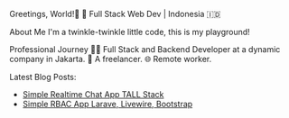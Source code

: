 
Greetings, World!🌟
📍 Full Stack Web Dev | Indonesia 🇮🇩

About Me
I'm a twinkle-twinkle little code, this is my playground!

Professional Journey
👨‍💻 Full Stack and Backend Developer at a dynamic company in Jakarta.
🚀 A freelancer.
🌐 Remote worker.

Latest Blog Posts: <br />
<ul>
  <li>  
      <a href="https://medium.com/@twinklescode/simple-realtime-chat-app-tall-stack-f0c7cf4b67ce">Simple Realtime Chat App TALL Stack</a>
  </li>
  <li>
      <a href="https://medium.com/@twinklescode/simple-role-based-access-control-management-with-laravel-part-1-88b033e338b2">Simple RBAC App Larave, Livewire, Bootstrap</a>
  </li>
</ul>



